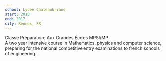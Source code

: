 ```yaml
---
school: Lycée Chateaubriand
start: 2015
end: 2017
city: Rennes, FR
---
```

Classe Préparatoire Aux Grandes Écoles MPSI/MP <br/>
A two year intensive course in Mathematics, physics and computer science, preparing for the national competitive entry examinations to french schools of engineering.